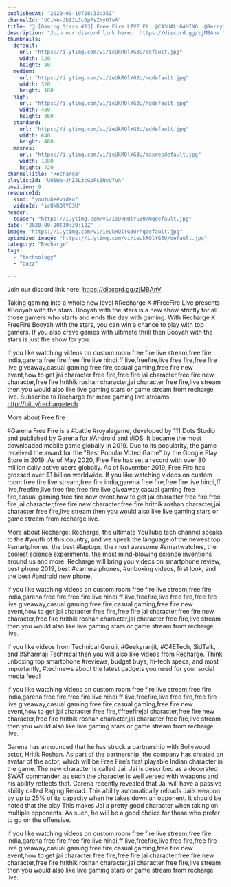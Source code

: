 ```yaml
---
publishedAt: "2020-09-19T08:33:35Z"
channelId: "UCiWe-JhZJL3cGpFsZNyU7uA"
title: "🔴 [Gaming Stars #13] Free Fire LIVE Ft. @CASUAL GAMING  @BerryisLive"
description: "Join our discord link here:  https://discord.gg/zjMBAnV \n\nTaking gaming into a whole new level #Recharge X #FreeFire Live presents #Booyah with the stars. Booyah with the stars is a new show strictly for all those gamers who starts and ends the day with gaming. With Recharge X FreeFire Booyah with the stars, you can win a chance to play with top gamers. If you also crave games with ultimate thrill then Booyah with the stars is just the show for you.\n\nIf you like watching videos on custom room free fire live stream,free fire india,garena free fire,free fire live hindi,ff live,freefire,live free fire,free fire live giveaway,casual gaming free fire,casual gaming,free fire new event,how to get jai character free fire,free fire jai character,free fire new character,free fire hrithik roshan character,jai character free fire,live stream then you would also like live gaming stars or game stream from recharge live. Subscribe to Recharge for more gaming live streams: http://bit.ly/rechargetech \n\nMore about Free fire\n\n#Garena Free Fire is a #battle #royalegame, developed by 111 Dots Studio and published by Garena for #Android and #iOS. It became the most downloaded mobile game globally in 2019. Due to its popularity, the game received the award for the \"Best Popular Voted Game\" by the Google Play Store in 2019. As of May 2020, Free Fire has set a record with over 80 million daily active users globally. As of November 2019, Free Fire has grossed over $1 billion worldwide. If you like watching videos on custom room free fire live stream,free fire india,garena free fire,free fire live hindi,ff live,freefire,live free fire,free fire live giveaway,casual gaming free fire,casual gaming,free fire new event,how to get jai character free fire,free fire jai character,free fire new character,free fire hrithik roshan character,jai character free fire,live stream then you would also like live gaming stars or game stream from recharge live.\n\nMore about Recharge: Recharge, the ultimate YouTube tech channel speaks to the #youth of this country, and we speak the language of the newest top #smartphones, the best #laptops, the most awesome #smartwatches, the coolest science experiments, the most mind-blowing science inventions around us and more. Recharge will bring you videos on smartphone review, best phone 2019, best #camera phones, #unboxing videos, first look, and the best #android new phone.\n\n\nIf you like watching videos on custom room free fire live stream,free fire india,garena free fire,free fire live hindi,ff live,freefire,live free fire,free fire live giveaway,casual gaming free fire,casual gaming,free fire new event,how to get jai character free fire,free fire jai character,free fire new character,free fire hrithik roshan character,jai character free fire,live stream then you would also like live gaming stars or game stream from recharge live.\n\nIf you like videos from Technical Guruji, #Geekyranjit, #C4ETech, SidTalk, and #Sharmaji Technical then you will also like videos from Recharge. Think unboxing top smartphone #reviews, budget buys, hi-tech specs, and most importantly, #technews about the latest gadgets you need for your social media feed!\n\nIf you like watching videos on custom room free fire live stream,free fire india,garena free fire,free fire live hindi,ff live,freefire,live free fire,free fire live giveaway,casual gaming free fire,casual gaming,free fire new event,how to get jai character free fire,#freefirejai character,free fire new character,free fire hrithik roshan character,jai character free fire,live stream then you would also like live gaming stars or game stream from recharge live.\n\nGarena has announced that he has struck a partnership with Bollywood actor, Hritik Roshan. As part of the partnership, the company has created an avatar of the actor, which will be Free Fire’s first playable Indian character in the game. The new character is called Jai. Jai is described as a decorated SWAT commander, as such the character is well versed with weapons and his ability reflects that. Garena recently revealed that Jai will have a passive ability called Raging Reload. This ability automatically reloads Jai’s weapon by up to 25% of its capacity when he takes down an opponent. It should be noted that the play This makes Jai a pretty good character when taking on multiple opponents. As such, he will be a good choice for those who prefer to go on the offensive.  \n\n\nIf you like watching videos on custom room free fire live stream,free fire india,garena free fire,free fire live hindi,ff live,freefire,live free fire,free fire live giveaway,casual gaming free fire,casual gaming,free fire new event,how to get jai character free fire,free fire jai character,free fire new character,free fire hrithik roshan character,jai character free fire,live stream then you would also like live gaming stars or game stream from recharge live."
thumbnails:
  default:
    url: "https://i.ytimg.com/vi/ieUkRQlYG3U/default.jpg"
    width: 120
    height: 90
  medium:
    url: "https://i.ytimg.com/vi/ieUkRQlYG3U/mqdefault.jpg"
    width: 320
    height: 180
  high:
    url: "https://i.ytimg.com/vi/ieUkRQlYG3U/hqdefault.jpg"
    width: 480
    height: 360
  standard:
    url: "https://i.ytimg.com/vi/ieUkRQlYG3U/sddefault.jpg"
    width: 640
    height: 480
  maxres:
    url: "https://i.ytimg.com/vi/ieUkRQlYG3U/maxresdefault.jpg"
    width: 1280
    height: 720
channelTitle: "Recharge"
playlistId: "UUiWe-JhZJL3cGpFsZNyU7uA"
position: 9
resourceId:
  kind: "youtube#video"
  videoId: "ieUkRQlYG3U"
header:
  teaser: "https://i.ytimg.com/vi/ieUkRQlYG3U/mqdefault.jpg"
date: "2020-09-20T19:39:12Z"
image: "https://i.ytimg.com/vi/ieUkRQlYG3U/hqdefault.jpg"
optimized_image: "https://i.ytimg.com/vi/ieUkRQlYG3U/default.jpg"
category: "Recharge"
tags:
  - "technology"
  - "buzz"

---
```

Join our discord link here:  https://discord.gg/zjMBAnV 

Taking gaming into a whole new level #Recharge X #FreeFire Live presents #Booyah with the stars. Booyah with the stars is a new show strictly for all those gamers who starts and ends the day with gaming. With Recharge X FreeFire Booyah with the stars, you can win a chance to play with top gamers. If you also crave games with ultimate thrill then Booyah with the stars is just the show for you.

If you like watching videos on custom room free fire live stream,free fire india,garena free fire,free fire live hindi,ff live,freefire,live free fire,free fire live giveaway,casual gaming free fire,casual gaming,free fire new event,how to get jai character free fire,free fire jai character,free fire new character,free fire hrithik roshan character,jai character free fire,live stream then you would also like live gaming stars or game stream from recharge live. Subscribe to Recharge for more gaming live streams: http://bit.ly/rechargetech 

More about Free fire

#Garena Free Fire is a #battle #royalegame, developed by 111 Dots Studio and published by Garena for #Android and #iOS. It became the most downloaded mobile game globally in 2019. Due to its popularity, the game received the award for the "Best Popular Voted Game" by the Google Play Store in 2019. As of May 2020, Free Fire has set a record with over 80 million daily active users globally. As of November 2019, Free Fire has grossed over $1 billion worldwide. If you like watching videos on custom room free fire live stream,free fire india,garena free fire,free fire live hindi,ff live,freefire,live free fire,free fire live giveaway,casual gaming free fire,casual gaming,free fire new event,how to get jai character free fire,free fire jai character,free fire new character,free fire hrithik roshan character,jai character free fire,live stream then you would also like live gaming stars or game stream from recharge live.

More about Recharge: Recharge, the ultimate YouTube tech channel speaks to the #youth of this country, and we speak the language of the newest top #smartphones, the best #laptops, the most awesome #smartwatches, the coolest science experiments, the most mind-blowing science inventions around us and more. Recharge will bring you videos on smartphone review, best phone 2019, best #camera phones, #unboxing videos, first look, and the best #android new phone.


If you like watching videos on custom room free fire live stream,free fire india,garena free fire,free fire live hindi,ff live,freefire,live free fire,free fire live giveaway,casual gaming free fire,casual gaming,free fire new event,how to get jai character free fire,free fire jai character,free fire new character,free fire hrithik roshan character,jai character free fire,live stream then you would also like live gaming stars or game stream from recharge live.

If you like videos from Technical Guruji, #Geekyranjit, #C4ETech, SidTalk, and #Sharmaji Technical then you will also like videos from Recharge. Think unboxing top smartphone #reviews, budget buys, hi-tech specs, and most importantly, #technews about the latest gadgets you need for your social media feed!

If you like watching videos on custom room free fire live stream,free fire india,garena free fire,free fire live hindi,ff live,freefire,live free fire,free fire live giveaway,casual gaming free fire,casual gaming,free fire new event,how to get jai character free fire,#freefirejai character,free fire new character,free fire hrithik roshan character,jai character free fire,live stream then you would also like live gaming stars or game stream from recharge live.

Garena has announced that he has struck a partnership with Bollywood actor, Hritik Roshan. As part of the partnership, the company has created an avatar of the actor, which will be Free Fire’s first playable Indian character in the game. The new character is called Jai. Jai is described as a decorated SWAT commander, as such the character is well versed with weapons and his ability reflects that. Garena recently revealed that Jai will have a passive ability called Raging Reload. This ability automatically reloads Jai’s weapon by up to 25% of its capacity when he takes down an opponent. It should be noted that the play This makes Jai a pretty good character when taking on multiple opponents. As such, he will be a good choice for those who prefer to go on the offensive.  


If you like watching videos on custom room free fire live stream,free fire india,garena free fire,free fire live hindi,ff live,freefire,live free fire,free fire live giveaway,casual gaming free fire,casual gaming,free fire new event,how to get jai character free fire,free fire jai character,free fire new character,free fire hrithik roshan character,jai character free fire,live stream then you would also like live gaming stars or game stream from recharge live.